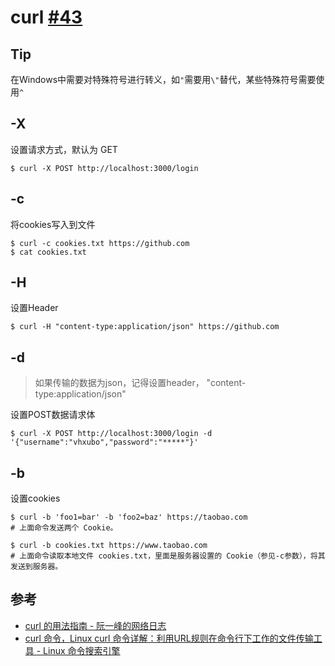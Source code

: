 # curl [#43](https://github.com/vhxubo/blog/issues/43)

## Tip

在Windows中需要对特殊符号进行转义，如`"`需要用`\"`替代，某些特殊符号需要使用`^`

## -X

设置请求方式，默认为 GET

```shell
$ curl -X POST http://localhost:3000/login
```

## -c

将cookies写入到文件

```shell
$ curl -c cookies.txt https://github.com
$ cat cookies.txt
```

## -H

设置Header

```shell
$ curl -H "content-type:application/json" https://github.com
```

## -d

> 如果传输的数据为json，记得设置header， "content-type:application/json" 

设置POST数据请求体

```shell
$ curl -X POST http://localhost:3000/login -d '{"username":"vhxubo","password":"*****"}'
```

## -b

设置cookies

```shell
$ curl -b 'foo1=bar' -b 'foo2=baz' https://taobao.com
# 上面命令发送两个 Cookie。

$ curl -b cookies.txt https://www.taobao.com
# 上面命令读取本地文件 cookies.txt，里面是服务器设置的 Cookie（参见-c参数），将其发送到服务器。
```

## 参考

- [curl 的用法指南 - 阮一峰的网络日志](https://www.ruanyifeng.com/blog/2019/09/curl-reference.html)
- [curl 命令，Linux curl 命令详解：利用URL规则在命令行下工作的文件传输工具 - Linux 命令搜索引擎](https://wangchujiang.com/linux-command/c/curl.html)